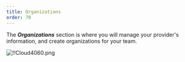 ```yaml
---
title: Organizations
order: 70
---
```

The ***Organizations*** section is where you will manage your provider's information, and create organizations for your team.  

![!!Cloud4060.png](https://webdevolutions.azureedge.net/docs/en/cloud/Cloud4060.png) 